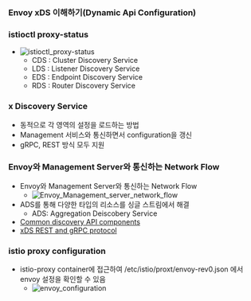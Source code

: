 ### Envoy xDS 이해하기(Dynamic Api Configuration)

### istioctl proxy-status
- ![istioctl_proxy-status](https://user-images.githubusercontent.com/63401132/177321244-4073dd51-29c6-425f-b5db-4b682a0252b3.jpeg)
  - CDS : Cluster Discovery Service
  - LDS : Listener Discovery Service
  - EDS : Endpoint Discovery Service
  - RDS : Router Discovery Service

### x Discovery Service
- 동적으로 각 영역의 설정을 로드하는 방법
- Management 서비스와 통신하면서 configuration을 갱신
- gRPC, REST 방식 모두 지원


### Envoy와 Management Server와 통신하는 Network Flow
- Envoy와 Management Server와 통신하는 Network Flow
  - ![Envoy_Management_server_network_flow](https://user-images.githubusercontent.com/63401132/177322027-7acaaabe-46be-4eaf-925a-be2a2f20d8c8.jpeg)
- ADS를 통해 다양한 타입의 리소스를 싱글 스트림에서 해결
  - ADS: Aggregation Deiscobery Service
- [Common discovery API components](https://www.envoyproxy.io/docs/envoy/v1.22.2/api-v3/service/discovery/v3/discovery.proto.html?highlight=common%20discovery)
- [xDS REST and gRPC protocol](https://www.envoyproxy.io/docs/envoy/latest/api-docs/xds_protocol)

### istio proxy configuration
- istio-proxy container에 접근하여 /etc/istio/proxt/envoy-rev0.json 에서 envoy 설정을 확인할 수 있음
  - ![envoy_configuration](https://user-images.githubusercontent.com/63401132/177323759-143aeea1-5ca7-4f64-88fc-5847f3e700a0.jpeg)